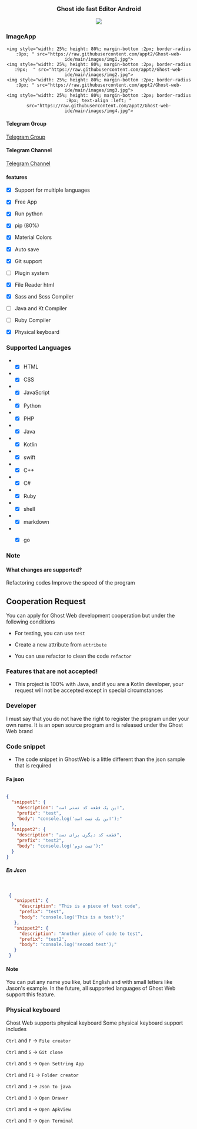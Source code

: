 <div align = "center">
 <h3>Ghost ide fast Editor Android</h3>

</div>

<p align="center">
  <img align="center" src="https://raw.githubusercontent.com/appt2/Ghost-web-ide/main/app/src/main/res/mipmap-xxxhdpi/ghosticon.png"/>
</p>

### ImageApp 


<div align = "center"> 

    <img style="width: 25%; height: 80%; margin-bottom :2px; border-radius :9px; " src="https://raw.githubusercontent.com/appt2/Ghost-web-ide/main/images/img1.jpg">
    <img style="width: 25%; height: 80%; margin-bottom :2px; border-radius :9px;  " src="https://raw.githubusercontent.com/appt2/Ghost-web-ide/main/images/img2.jpg">
    <img style="width: 25%; height: 80%; margin-bottom :2px; border-radius :9px; " src="https://raw.githubusercontent.com/appt2/Ghost-web-ide/main/images/img3.jpg">
    <img style="width: 25%; height: 80%; margin-bottom :2px; border-radius :9px; text-align :left; " src="https://raw.githubusercontent.com/appt2/Ghost-web-ide/main/images/img4.jpg">
</div>     



#### Telegram Group 

<a href ="https://t.me/ghost_web_ide" > Telegram Group </a>


#### Telegram Channel 

<a href = "https://t.me/Ghostwebide" > Telegram Channel </a>

#### features

- [x] Support for multiple languages

- [x] Free App

- [x] Run python

- [x] pip (80%)

- [x] Material Colors

- [x] Auto save

- [x] Git support

- [ ] Plugin system

- [x] File Reader html

- [x] Sass and Scss Compiler

- [ ] Java and Kt Compiler 

- [ ] Ruby Compiler 

- [x] Physical keyboard


### Supported Languages

* - [X] HTML
* - [X] CSS
* - [X] JavaScript
* - [X] Python
* - [X] PHP 
* - [X] Java
* - [X] Kotlin
* - [X] swift
* - [X] C++
* - [X] C#
* - [X] Ruby 
* - [X] shell 
* - [x] markdown 
* - [X] go 


### Note

#### What changes are supported?
Refactoring codes
Improve the speed of the program

## Cooperation Request 

You can apply for Ghost Web development cooperation but under the following conditions 

- For testing, you can use `test`
- Create a new attribute from `attribute`

- You can use refactor to clean the code `refactor`

### Features that are not accepted!

- This project is 100% with Java, and if you are a Kotlin developer, your request will not be accepted except in special circumstances

### Developer

I must say that you do not have the right to register the program under your own name. It is an open source program and is released under the Ghost Web brand


### Code snippet 

- The code snippet in GhostWeb is a little different than the json sample that is required

#### Fa json 


```json 

{
  "snippet1": {
    "description": "این یک قطعه کد تستی است",
    "prefix": "test",
    "body": "console.log('این یک تست است');"
  },
  "snippet2": {
    "description": "قطعه کد دیگری برای تست",
    "prefix": "test2",
    "body": "console.log('تست دوم');"
  }
}


```


##### En Json 

```json 

 
 {
   "snippet1": {
     "description": "This is a piece of test code",
     "prefix": "test",
     "body": "console.log('This is a test');"
   },
   "snippet2": {
     "description": "Another piece of code to test",
     "prefix": "test2",
     "body": "console.log('second test');"
   }
 }

```

#### Note 
You can put any name you like, but English and with small letters like Jason's example. In the future, all supported languages ​​of Ghost Web support this feature.

### Physical keyboard

Ghost Web supports physical keyboard
Some physical keyboard support includes

`Ctrl` and `F` -> `File creator`

`Ctrl` and `G` -> `Git clone`

`Ctrl` and `S` -> `Open Settring App`

`Ctrl` and `F1` -> `Folder creator`

`Ctrl` and `J` -> `Json to java`

`Ctrl` and `D` -> `Open Drawer`

`Ctrl` and `A` -> `Open ApkView`

`Ctrl` and `T` -> `Open Terminal`